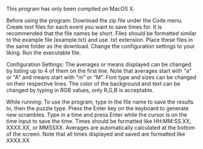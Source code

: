 This program has only been compiled on MacOS X.

Before using the program:
Download the zip file under the Code menu. 
Create text files for each event you want to save times for.
It is recommended that the file names be short. 
Files should be formatted similar to the example file (example.txt) and use .txt extension.
Place these files in the same folder as the download.
Change the configuration settings to your liking.
Run the executable file.

Configuration Settings:
The averages or means displayed can be changed by listing up to 4 of them on the first line.
Note that averages start with "a" or "A" and means start with "m" or "M".
Font type and sizes can be changed on their respective lines.
The color of the background and text can be changed by typing in RGB values, only R,G,B is acceptable. 

While running:
To use the program, type in the file name to save the results to, then the puzzle type.
Press the Enter key on the keyboard to generate new scrambles.
Type in a time and press Enter while the cursor is on the time input to save the time.
Times should be formatted like HH:MM:SS.XX, XXXX.XX, or MMSSXX.
Averages are automatically calculated at the bottom of the screen. 
Note that all times displayed and saved are formatted like XXXX.XX
